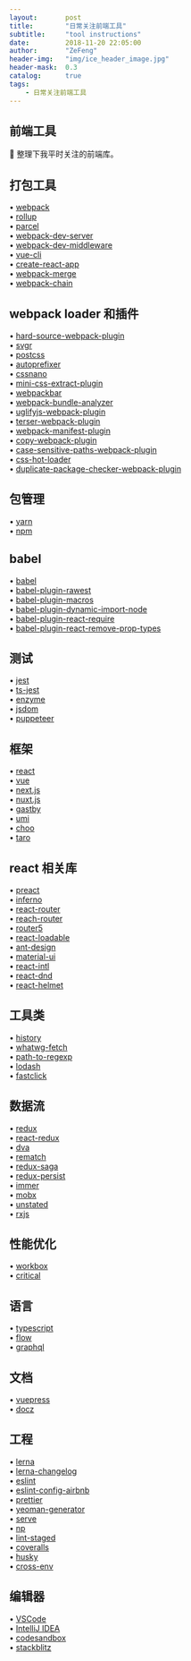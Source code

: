 ```yaml
---
layout:       post
title:        "日常关注前端工具"
subtitle:     "tool instructions"
date:         2018-11-20 22:05:00
author:       "ZeFeng"
header-img:   "img/ice_header_image.jpg"
header-mask:  0.3
catalog:      true
tags:
    - 日常关注前端工具
---
```


## 前端工具
🎉 整理下我平时关注的前端库。

## 打包工具

• [webpack](https://github.com/webpack/webpack) <br />
• [rollup](https://github.com/rollup/rollup) <br />
• [parcel](https://github.com/parcel-bundler/parcel) <br />
• [webpack-dev-server](https://github.com/webpack/webpack-dev-server) <br />
• [webpack-dev-middleware](https://github.com/webpack/webpack-dev-middleware) <br />
• [vue-cli](https://github.com/vuejs/vue-cli) <br />
• [create-react-app](https://github.com/facebook/create-react-app) <br />
• [webpack-merge](https://github.com/survivejs/webpack-merge) <br />
• [webpack-chain](https://github.com/neutrinojs/webpack-chain) <br />

## webpack loader 和插件
• [hard-source-webpack-plugin](https://github.com/mzgoddard/hard-source-webpack-plugin) <br />
• [svgr](https://github.com/smooth-code/svgr) <br />
• [postcss](https://github.com/postcss/postcss) <br />
• [autoprefixer](https://github.com/postcss/autoprefixer) <br />
• [cssnano](https://github.com/cssnano/cssnano) <br />
• [mini-css-extract-plugin](https://github.com/webpack-contrib/mini-css-extract-plugin) <br />
• [webpackbar](https://github.com/nuxt/webpackbar) <br />
• [webpack-bundle-analyzer](https://github.com/webpack-contrib/webpack-bundle-analyzer) <br />
• [uglifyjs-webpack-plugin](https://github.com/webpack-contrib/uglifyjs-webpack-plugin) <br />
• [terser-webpack-plugin](https://github.com/webpack-contrib/terser-webpack-plugin) <br />
• [webpack-manifest-plugin](https://github.com/danethurber/webpack-manifest-plugin) <br />
• [copy-webpack-plugin](https://github.com/webpack-contrib/copy-webpack-plugin) <br />
• [case-sensitive-paths-webpack-plugin](https://github.com/Urthen/case-sensitive-paths-webpack-plugin) <br />
• [css-hot-loader](https://github.com/shepherdwind/css-hot-loader) <br />
• [duplicate-package-checker-webpack-plugin](https://github.com/darrenscerri/duplicate-package-checker-webpack-plugin) <br />

## 包管理
• [yarn](https://github.com/yarnpkg/yarn) <br />
• [npm](https://github.com/npm/cli) <br />

## babel
• [babel](https://github.com/babel/babel) <br />
• [babel-plugin-rawest](https://github.com/sokra/rawact) <br />
• [babel-plugin-macros](https://github.com/kentcdodds/babel-plugin-macros) <br />
• [babel-plugin-dynamic-import-node](https://github.com/airbnb/babel-plugin-dynamic-import-node) <br />
• [babel-plugin-react-require](https://github.com/vslinko/babel-plugin-react-require) <br />
• [babel-plugin-react-remove-prop-types](https://github.com/nkt/babel-plugin-react-remove-prop-types) <br />

## 测试
• [jest](https://github.com/facebook/jest) <br />
• [ts-jest](https://github.com/kulshekhar/ts-jest) <br />
• [enzyme](https://github.com/airbnb/enzyme) <br />
• [jsdom](https://github.com/jsdom/jsdom) <br />
• [puppeteer](https://github.com/GoogleChrome/puppeteer) <br />

## 框架
• [react](https://github.com/facebook/react) <br />
• [vue](https://github.com/vuejs/vue) <br />
• [next.js](https://github.com/zeit/next.js) <br />
• [nuxt.js](https://github.com/nuxt/nuxt.js) <br />
• [gastby](https://github.com/gatsbyjs/gatsby) <br />
• [umi](https://github.com/umijs/umi) <br />
• [choo](https://github.com/choojs/choo) <br />
• [taro](https://github.com/NervJS/taro) <br />

## react 相关库
• [preact](https://github.com/developit/preact) <br />
• [inferno](https://github.com/infernojs/inferno) <br />
• [react-router](https://github.com/ReactTraining/react-router) <br />
• [reach-router](https://github.com/reach/router) <br />
• [router5](https://github.com/router5/router5) <br />
• [react-loadable](https://github.com/jamiebuilds/react-loadable) <br />
• [ant-design](https://github.com/ant-design/ant-design) <br />
• [material-ui](https://github.com/mui-org/material-ui) <br />
• [react-intl](https://github.com/yahoo/react-intl) <br />
• [react-dnd](https://github.com/react-dnd/react-dnd) <br />
• [react-helmet](https://github.com/nfl/react-helmet) <br />

## 工具类
• [history](https://github.com/ReactTraining/history) <br />
• [whatwg-fetch](https://github.com/github/fetch) <br />
• [path-to-regexp](https://github.com/pillarjs/path-to-regexp) <br />
• [lodash](https://github.com/lodash/lodash) <br />
• [fastclick](https://github.com/ftlabs/fastclick) <br />

## 数据流
• [redux](https://github.com/reduxjs/redux) <br />
• [react-redux](https://github.com/reduxjs/react-redux) <br />
• [dva](https://github.com/dvajs/dva) <br />
• [rematch](https://github.com/rematch/rematch) <br />
• [redux-saga](https://github.com/redux-saga/redux-saga) <br />
• [redux-persist](https://github.com/rt2zz/redux-persist) <br />
• [immer](https://github.com/mweststrate/immer) <br />
• [mobx](https://github.com/mobxjs/mobx) <br />
• [unstated](https://github.com/jamiebuilds/unstated) <br />
• [rxjs](https://github.com/ReactiveX/rxjs) <br />

## 性能优化
• [workbox](https://github.com/GoogleChrome/workbox) <br />
• [critical](https://github.com/addyosmani/critical) <br />

## 语言
• [typescript](https://github.com/Microsoft/TypeScript) <br />
• [flow](https://github.com/facebook/flow) <br />
• [graphql](https://github.com/graphql/graphql-js) <br />

## 文档
• [vuepress](https://github.com/vuejs/vuepress) <br />
• [docz](https://github.com/pedronauck/docz) <br />

## 工程
• [lerna](https://github.com/lerna/lerna) <br />
• [lerna-changelog](https://github.com/lerna/lerna-changelog) <br />
• [eslint](https://github.com/eslint/eslint) <br />
• [eslint-config-airbnb](https://github.com/airbnb/javascript) <br />
• [prettier](https://github.com/prettier/prettier) <br />
• [yeoman-generator](https://github.com/yeoman/generator) <br />
• [serve](https://github.com/zeit/serve) <br />
• [np](https://github.com/sindresorhus/np) <br />
• [lint-staged](https://github.com/okonet/lint-staged) <br />
• [coveralls](https://github.com/marketplace/coveralls) <br />
• [husky](https://github.com/typicode/husky) <br />
• [cross-env](https://github.com/kentcdodds/cross-env) <br />

## 编辑器
• [VSCode](https://code.visualstudio.com/) <br />
• [IntelliJ IDEA](https://www.jetbrains.com/idea/) <br />
• [codesandbox](https://codesandbox.io/) <br />
• [stackblitz](https://stackblitz.com/) <br />

## 
















































